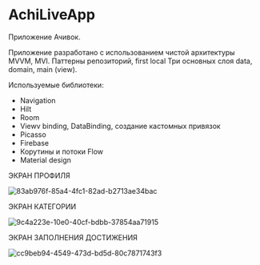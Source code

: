 # AchiLiveApp
Приложение Ачивок.

Приложение разработано с использованием чистой архитектуры MVVM, MVI. 
Паттерны репозиторий, first local
Три основных слоя data, domain, main (view).

Используемые библиотеки: 
- Navigation
- Hilt
- Room
- Viewv binding, DataBinding, создание кастомных привязок
- Picasso
- Firebase
- Корутины и потоки Flow
- Material design

ЭКРАН ПРОФИЛЯ    


![83ab976f-85a4-4fc1-82ad-b2713ae34bac](https://github.com/returnNnull/AchiLiveApp/assets/46092760/3e0d6f50-fdfd-43e8-8aa6-5a876aa10646) 


ЭКРАН КАТЕГОРИИ 


![9c4a223e-10e0-40cf-bdbb-37854aa71915](https://github.com/returnNnull/AchiLiveApp/assets/46092760/2bdad5ae-4a25-42e4-a25b-cdd8c85cc0e4) 


ЭКРАН ЗАПОЛНЕНИЯ ДОСТИЖЕНИЯ


![cc9beb94-4549-473d-bd5d-80c7871743f3](https://github.com/returnNnull/AchiLiveApp/assets/46092760/2a1b4cfe-7206-4c45-aa22-9ebfa8280da7)
